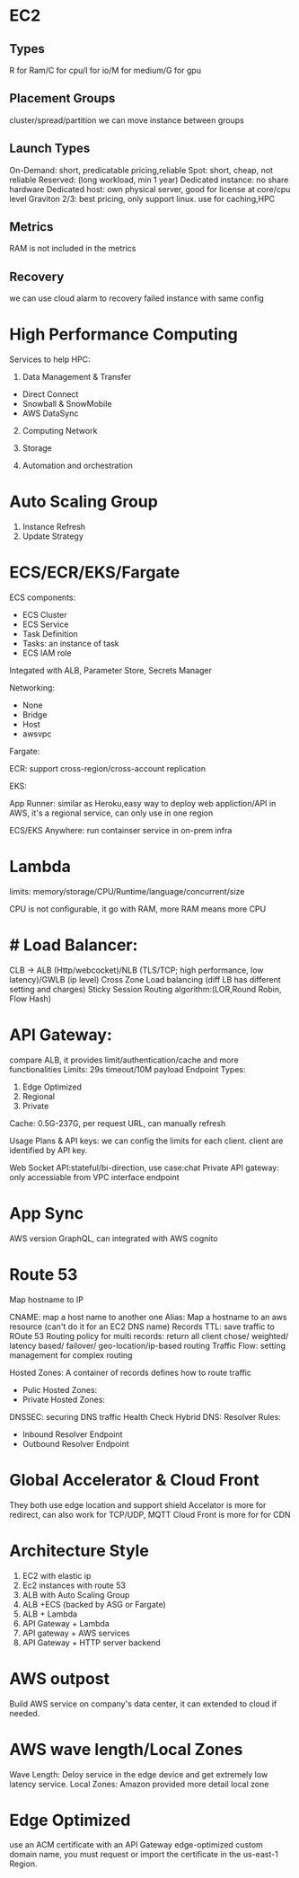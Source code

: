 # EC2

## Types

R for Ram/C for cpu/I for io/M for medium/G for gpu

## Placement Groups

cluster/spread/partition
we can move instance between groups

## Launch Types

On-Demand: short, predicatable pricing,reliable
Spot: short, cheap, not reliable
Reserved: (long workload, min 1 year)
Dedicated instance: no share hardware
Dedicated host: own physical server, good for license at core/cpu level
Graviton 2/3: best pricing, only support linux. use for caching,HPC

## Metrics

RAM is not included in the metrics

## Recovery

we can use cloud alarm to recovery failed instance with same config

# High Performance Computing

Services to help HPC:

1. Data Management & Transfer

- Direct Connect
- Snowball & SnowMobile
- AWS DataSync

2. Computing Network

3. Storage

4. Automation and orchestration

# Auto Scaling Group

1. Instance Refresh
2. Update Strategy

# ECS/ECR/EKS/Fargate

ECS components:

- ECS Cluster
- ECS Service
- Task Definition
- Tasks: an instance of task
- ECS IAM role

Integated with ALB, Parameter Store, Secrets Manager

Networking:

- None
- Bridge
- Host
- awsvpc

Fargate:

ECR: support cross-region/cross-account replication

EKS:

App Runner: similar as Heroku,easy way to deploy web appliction/API in AWS, it's a regional service, can only use in one region

ECS/EKS Anywhere: run containser service in on-prem infra

# Lambda

limits: memory/storage/CPU/Runtime/language/concurrent/size

CPU is not configurable, it go with RAM, more RAM means more CPU

# # Load Balancer:

CLB -> ALB (Http/webcocket)/NLB (TLS/TCP; high performance, low latency)/GWLB (ip level)
Cross Zone Load balancing (diff LB has different setting and charges)
Sticky Session
Routing algorithm:(LOR,Round Robin, Flow Hash)

# API Gateway:

compare ALB, it provides limit/authentication/cache and more functionalities
Limits: 29s timeout/10M payload
Endpoint Types:

1. Edge Optimized
2. Regional
3. Private

Cache: 0.5G-237G, per request URL, can manually refresh

Usage Plans & API keys: we can config the limits for each client. client are identified by API key.

Web Socket API:stateful/bi-direction, use case:chat
Private API gateway: only accessiable from VPC interface endpoint

# App Sync

AWS version GraphQL, can integrated with AWS cognito

# Route 53

Map hostname to IP

CNAME: map a host name to another one
Alias: Map a hostname to an aws resource (can't do it for an EC2 DNS name)
Records TTL: save traffic to ROute 53
Routing policy for multi records: return all client chose/ weighted/ latency based/ failover/ geo-location/ip-based routing
Traffic Flow: setting management for complex routing

Hosted Zones: A container of records defines how to route traffic

- Pulic Hosted Zones:
- Private Hosted Zones:

DNSSEC: securing DNS traffic
Health Check
Hybrid DNS:
Resolver Rules:

- Inbound Resolver Endpoint
- Outbound Resolver Endpoint

# Global Accelerator & Cloud Front

They both use edge location and support shield
Accelator is more for redirect, can also work for TCP/UDP, MQTT
Cloud Front is more for for CDN

# Architecture Style

1. EC2 with elastic ip
2. Ec2 instances with route 53
3. ALB with Auto Scaling Group
4. ALB +ECS (backed by ASG or Fargate)
5. ALB + Lambda
6. API Gateway + Lambda
7. API gateway + AWS services
8. API Gateway + HTTP server backend

# AWS outpost

Build AWS service on company's data center, it can extended to cloud if needed.

# AWS wave length/Local Zones

Wave Length: Deloy service in the edge device and get extremely low latency service.
Local Zones: Amazon provided more detail local zone

# Edge Optimized

use an ACM certificate with an API Gateway edge-optimized custom domain name, you must request or import the certificate in the us-east-1 Region.
